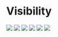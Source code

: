 # Visibility

<a href="https://github.com/Jayshil-Patel/CSS-Battle/tree/main/Visibility/Totally_Triangle"><img src="https://cssbattle.dev/targets/13.png"></a>
<a href=""><img src="https://cssbattle.dev/targets/14.png"></a>
<a href=""><img src="https://cssbattle.dev/targets/15.png"></a>
<a href=""><img src="https://cssbattle.dev/targets/16.png"></a>
<a href=""><img src="https://cssbattle.dev/targets/17.png"></a>
<a href=""><img src="https://cssbattle.dev/targets/18.png"></a>